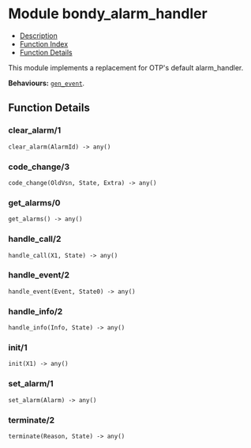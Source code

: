 

# Module bondy_alarm_handler #
* [Description](#description)
* [Function Index](#index)
* [Function Details](#functions)

This module implements a replacement for OTP's default alarm_handler.

__Behaviours:__ [`gen_event`](gen_event.md).

<a name="functions"></a>

## Function Details ##

<a name="clear_alarm-1"></a>

### clear_alarm/1 ###

`clear_alarm(AlarmId) -> any()`

<a name="code_change-3"></a>

### code_change/3 ###

`code_change(OldVsn, State, Extra) -> any()`

<a name="get_alarms-0"></a>

### get_alarms/0 ###

`get_alarms() -> any()`

<a name="handle_call-2"></a>

### handle_call/2 ###

`handle_call(X1, State) -> any()`

<a name="handle_event-2"></a>

### handle_event/2 ###

`handle_event(Event, State0) -> any()`

<a name="handle_info-2"></a>

### handle_info/2 ###

`handle_info(Info, State) -> any()`

<a name="init-1"></a>

### init/1 ###

`init(X1) -> any()`

<a name="set_alarm-1"></a>

### set_alarm/1 ###

`set_alarm(Alarm) -> any()`

<a name="terminate-2"></a>

### terminate/2 ###

`terminate(Reason, State) -> any()`

